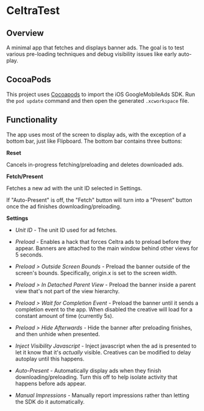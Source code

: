 # CeltraTest

## Overview

A minimal app that fetches and displays banner ads.  The goal is to test various pre-loading techniques and debug visibility issues like early auto-play. 

## CocoaPods

This project uses [Cocoapods](https://guides.cocoapods.org/using/getting-started.html) to import the iOS GoogleMobileAds SDK.  Run the `pod update` command and then open the generated `.xcworkspace` file.

## Functionality

The app uses most of the screen to display ads, with the exception of a bottom bar, just like Flipboard.  The bottom bar contains three buttons:

**Reset**

Cancels in-progress fetching/preloading and deletes downloaded ads.


**Fetch/Present**

Fetches a new ad with the unit ID selected in Settings. 
 
If "Auto-Present" is off, the "Fetch" button will turn into a "Present" button once the ad finishes downloading/preloading.

**Settings**

* *Unit ID -* The unit ID used for ad fetches.

* *Preload -* Enables a hack that forces Celtra ads to preload before they appear.  Banners are attached to the main window behind other views for 5 seconds.

* *Preload > Outside Screen Bounds -* Preload the banner outside of the screen's bounds.  Specifically, origin.x is set to the screen width.

* *Preload > In Detached Parent View -* Preload the banner inside a parent view that's not part of the view hierarchy.

* *Preload > Wait for Completion Event -* Preload the banner until it sends a completion event to the app.  When disabled the creative will load for a constant amount of time (currently 5s).

* *Preload > Hide Afterwards -* Hide the banner after preloading finishes, and then unhide when presented.

* *Inject Visibility Javascript -* Inject javascript when the ad is presented to let it know that it's *actually* visible.  Creatives can be modified to delay autoplay until this happens.

* *Auto-Present -* Automatically display ads when they finish downloading/preloading.  Turn this off to help isolate activity that happens before ads appear.

* *Manual Impressions -* Manually report impressions rather than letting the SDK do it automatically.
